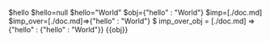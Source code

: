 $hello
$hello=null
$hello="World"
$obj={"hello" : "World"}
$imp=[./doc.md]
$imp_over=[./doc.md]=>{"hello" : "World"}
$ imp_over_obj = [./doc.md] => {"hello" : {"hello" : "World"}}
{{obj}}